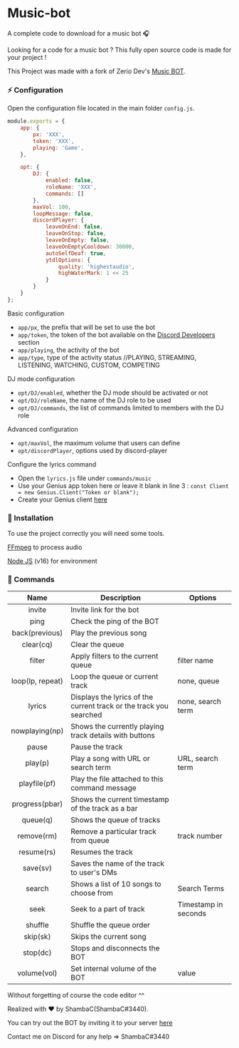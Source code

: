 # Music-bot

A complete code to download for a music bot 🎧

Looking for a code for a music bot ? This fully open source code is made for your project !

This Project was made with a fork of Zerio Dev's [Music BOT](https://github.com/ZerioDev/Music-bot).

### ⚡ Configuration

Open the configuration file located in the main folder `config.js`.

```js
module.exports = {
    app: {
        px: 'XXX',
        token: 'XXX',
        playing: 'Game',
    },

    opt: {
        DJ: {
            enabled: false,
            roleName: 'XXX',
            commands: []
        },
        maxVol: 100,
        loopMessage: false,
        discordPlayer: {
            leaveOnEnd: false,
            leaveOnStop: false,
            leaveOnEmpty: false,
            leaveOnEmptyCooldown: 30000,
            autoSelfDeaf: true,
			ytdlOptions: {
                quality: 'highestaudio',
                highWaterMark: 1 << 25
            }
        }
    }
};
```

Basic configuration

- `app/px`, the prefix that will be set to use the bot
- `app/token`, the token of the bot available on the [Discord Developers](https://discordapp.com/developers/applications) section
- `app/playing`, the activity of the bot
- `app/type`, type of the activity status //PLAYING, STREAMING, LISTENING, WATCHING, CUSTOM, COMPETING

DJ mode configuration

- `opt/DJ/enabled`, whether the DJ mode should be activated or not 
- `opt/DJ/roleName`, the name of the DJ role to be used
- `opt/DJ/commands`, the list of commands limited to members with the DJ role

Advanced configuration

- `opt/maxVol`, the maximum volume that users can define
- `opt/discordPlayer`, options used by discord-player

Configure the lyrics command

- Open the `lyrics.js` file under `commands/music`
- Use your Genius app token here or leave it blank in line 3 : `const Client = new Genius.Client("Token or blank");`
- Create your Genius client [here](http://genius.com/api-clients)

### 📑 Installation

To use the project correctly you will need some tools.

[FFmpeg](https://www.ffmpeg.org) to process audio

[Node JS](https://nodejs.org/en/) (v16) for environment

### 🤖 Commands

|       Name       | Description                                                        | Options              |
|:----------------:|--------------------------------------------------------------------|----------------------|
| invite           | Invite link for the bot                                            |                      |
| ping             | Check the ping of the BOT                                          |                      |
| back(previous)   | Play the previous song                                             |                      |
| clear(cq)        | Clear the queue                                                    |                      |
| filter           | Apply filters to the current queue                                 | filter name          |
| loop(lp, repeat) | Loop the queue or current track                                    | none, queue          |
| lyrics           | Displays the lyrics of the current track or the track you searched | none, search term    |
| nowplaying(np)   | Shows the currently playing track details with buttons             |                      |
| pause            | Pause the track                                                    |                      |
| play(p)          | Play a song with URL or search term                                | URL, search term     |
| playfile(pf)     | Play the file attached to this command message                     |                      |
| progress(pbar)   | Shows the current timestamp of the track as a bar                  |                      |
| queue(q)         | Shows the queue of tracks                                          |                      |
| remove(rm)       | Remove a particular track from queue                               | track number         |
| resume(rs)       | Resumes the track                                                  |                      |
| save(sv)         | Saves the name of the track to user's DMs                          |                      |
| search           | Shows a list of 10 songs to choose from                            | Search Terms         |
| seek             | Seek to a part of track                                            | Timestamp in seconds |
| shuffle          | Shuffle the queue order                                            |                      |
| skip(sk)         | Skips the current song                                             |                      |
| stop(dc)         | Stops and disconnects the BOT                                      |                      |
| volume(vol)      | Set internal volume of the BOT                                     | value                |

Without forgetting of course the code editor ^^

Realized with ❤️ by ShambaC(ShambaC#3440).

You can try out the BOT by inviting it to your server [here](https://discord.com/api/oauth2/authorize?client_id=507874682242990081&permissions=2150942784&scope=bot%20applications.commands)

Contact me on Discord for any help => ShambaC#3440
